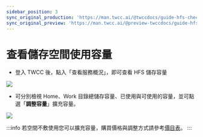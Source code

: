 ```yaml
---
sidebar_position: 3
sync_original_production: 'https://man.twcc.ai/@twccdocs/guide-hfs-check-storage-usage-zh' 
sync_original_preview: 'https://man.twcc.ai/@preview-twccdocs/guide-hfs-check-storage-usage-zh'
---
```


# 查看儲存空間使用容量

- 登入 TWCC 後，點入「查看服務概況」，即可查看 HFS 儲存容量

![](https://cos.twcc.ai/SYS-MANUAL/uploads/upload_5fdd7e5c2da81de6f3807a83208c580d.png)


- 可分別檢視 Home、Work 目錄總儲存容量、已使用與可使用的容量，並可點選「**調整容量**」擴充容量。

![](https://cos.twcc.ai/SYS-MANUAL/uploads/upload_91746d12d0fbb0669e71f71ff9b18526.png)



:::info
若空間不敷使用您可以擴充容量，購買價格與調整方式請參考[<ins>價目表</ins>](../../pricing.mdx)。
:::
